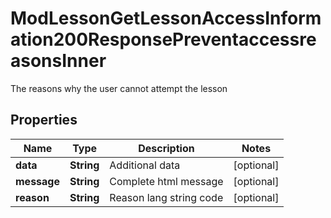 

# ModLessonGetLessonAccessInformation200ResponsePreventaccessreasonsInner

The reasons why the user cannot attempt the lesson

## Properties

| Name | Type | Description | Notes |
|------------ | ------------- | ------------- | -------------|
|**data** | **String** | Additional data |  [optional] |
|**message** | **String** | Complete html message |  [optional] |
|**reason** | **String** | Reason lang string code |  [optional] |



